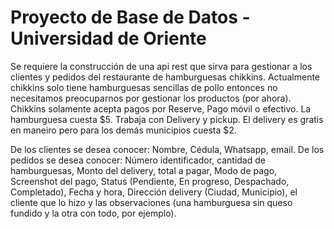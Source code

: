 # Proyecto de Base de Datos - Universidad de Oriente
Se requiere la construcción de una api rest que sirva para gestionar a los clientes y pedidos del restaurante de hamburguesas chikkins. Actualmente chikkins solo tiene hamburguesas sencillas de pollo entonces no necesitamos preocuparnos por gestionar los productos (por ahora). Chikkins solamente acepta pagos por Reserve, Pago móvil o efectivo. La hamburguesa cuesta $5. Trabaja con Delivery y pickup. El delivery es gratis en maneiro pero para los demás municipios cuesta $2.
    
De los clientes se desea conocer: Nombre, Cédula, Whatsapp, email.
De los pedidos se desea conocer: Número identificador, cantidad de hamburguesas, Monto del delivery, total a pagar, Modo de pago, Screenshot del pago, Status (Pendiente, En progreso, Despachado, Completado), Fecha y hora, Dirección delivery (Ciudad, Municipio), el cliente que lo hizo y las observaciones (una hamburguesa sin queso fundido y la otra con todo, por ejemplo).


